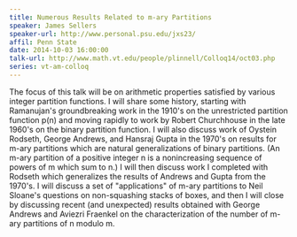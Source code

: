 ```yaml
---
title: Numerous Results Related to m-ary Partitions
speaker: James Sellers
speaker-url: http://www.personal.psu.edu/jxs23/
affil: Penn State
date: 2014-10-03 16:00:00
talk-url: http://www.math.vt.edu/people/plinnell/Colloq14/oct03.php
series: vt-am-colloq
---
```


The focus of this talk will be on arithmetic properties satisfied by various
integer partition functions. I will share some history, starting with
Ramanujan's groundbreaking work in the 1910's on the unrestricted partition
function p(n) and moving rapidly to work by Robert Churchhouse in the late
1960's on the binary partition function. I will also discuss work of Oystein
Rodseth, George Andrews, and Hansraj Gupta in the 1970's on results for m-ary
partitions which are natural generalizations of binary partitions. (An m-ary
partition of a positive integer n is a nonincreasing sequence of powers of m
which sum to n.) I will then discuss work I completed with Rodseth which
generalizes the results of Andrews and Gupta from the 1970's. I will discuss a
set of "applications" of m-ary partitions to Neil Sloane's questions on
non-squashing stacks of boxes, and then I will close by discussing recent (and
unexpected) results obtained with George Andrews and Aviezri Fraenkel on the
characterization of the number of m-ary partitions of n modulo m.
